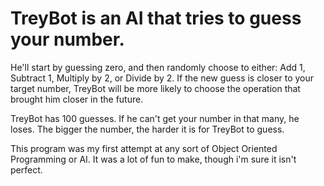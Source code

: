 # TreyBot is an AI that tries to guess your number.  

He'll start by guessing zero, and then randomly choose to either: Add 1, Subtract 1, Multiply by 2, or Divide by 2. If the new guess is closer to your target number, TreyBot will be more likely to choose the operation that brought him closer in the future.  

TreyBot has 100 guesses.  If he can't get your number in that many, he loses.  The bigger the number, the harder it is for TreyBot to guess. 

This program was my first attempt at any sort of Object Oriented Programming or AI.  It was a lot of fun to make, though i'm sure it isn't perfect.  
